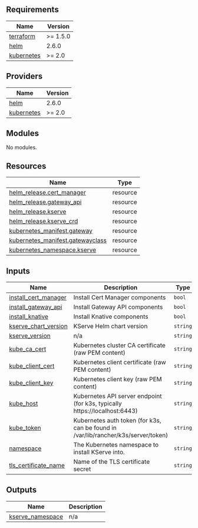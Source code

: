 ## Requirements

| Name | Version |
|------|---------|
| <a name="requirement_terraform"></a> [terraform](#requirement\_terraform) | >= 1.5.0 |
| <a name="requirement_helm"></a> [helm](#requirement\_helm) | 2.6.0 |
| <a name="requirement_kubernetes"></a> [kubernetes](#requirement\_kubernetes) | >= 2.0 |

## Providers

| Name | Version |
|------|---------|
| <a name="provider_helm"></a> [helm](#provider\_helm) | 2.6.0 |
| <a name="provider_kubernetes"></a> [kubernetes](#provider\_kubernetes) | >= 2.0 |

## Modules

No modules.

## Resources

| Name | Type |
|------|------|
| [helm_release.cert_manager](https://registry.terraform.io/providers/hashicorp/helm/2.6.0/docs/resources/release) | resource |
| [helm_release.gateway_api](https://registry.terraform.io/providers/hashicorp/helm/2.6.0/docs/resources/release) | resource |
| [helm_release.kserve](https://registry.terraform.io/providers/hashicorp/helm/2.6.0/docs/resources/release) | resource |
| [helm_release.kserve_crd](https://registry.terraform.io/providers/hashicorp/helm/2.6.0/docs/resources/release) | resource |
| [kubernetes_manifest.gateway](https://registry.terraform.io/providers/hashicorp/kubernetes/latest/docs/resources/manifest) | resource |
| [kubernetes_manifest.gatewayclass](https://registry.terraform.io/providers/hashicorp/kubernetes/latest/docs/resources/manifest) | resource |
| [kubernetes_namespace.kserve](https://registry.terraform.io/providers/hashicorp/kubernetes/latest/docs/resources/namespace) | resource |

## Inputs

| Name | Description | Type | Default | Required |
|------|-------------|------|---------|:--------:|
| <a name="input_install_cert_manager"></a> [install\_cert\_manager](#input\_install\_cert\_manager) | Install Cert Manager components | `bool` | `false` | no |
| <a name="input_install_gateway_api"></a> [install\_gateway\_api](#input\_install\_gateway\_api) | Install Gateway API components | `bool` | `false` | no |
| <a name="input_install_knative"></a> [install\_knative](#input\_install\_knative) | Install Knative components | `bool` | `false` | no |
| <a name="input_kserve_chart_version"></a> [kserve\_chart\_version](#input\_kserve\_chart\_version) | KServe Helm chart version | `string` | `"0.11.2"` | no |
| <a name="input_kserve_version"></a> [kserve\_version](#input\_kserve\_version) | n/a | `string` | `"v0.15.2"` | no |
| <a name="input_kube_ca_cert"></a> [kube\_ca\_cert](#input\_kube\_ca\_cert) | Kubernetes cluster CA certificate (raw PEM content) | `string` | n/a | yes |
| <a name="input_kube_client_cert"></a> [kube\_client\_cert](#input\_kube\_client\_cert) | Kubernetes client certificate (raw PEM content) | `string` | n/a | yes |
| <a name="input_kube_client_key"></a> [kube\_client\_key](#input\_kube\_client\_key) | Kubernetes client key (raw PEM content) | `string` | n/a | yes |
| <a name="input_kube_host"></a> [kube\_host](#input\_kube\_host) | Kubernetes API server endpoint (for k3s, typically https://localhost:6443) | `string` | `"https://localhost:6443"` | no |
| <a name="input_kube_token"></a> [kube\_token](#input\_kube\_token) | Kubernetes auth token (for k3s, can be found in /var/lib/rancher/k3s/server/token) | `string` | `""` | no |
| <a name="input_namespace"></a> [namespace](#input\_namespace) | The Kubernetes namespace to install KServe into. | `string` | `"kserve"` | no |
| <a name="input_tls_certificate_name"></a> [tls\_certificate\_name](#input\_tls\_certificate\_name) | Name of the TLS certificate secret | `string` | `""` | no |

## Outputs

| Name | Description |
|------|-------------|
| <a name="output_kserve_namespace"></a> [kserve\_namespace](#output\_kserve\_namespace) | n/a |
